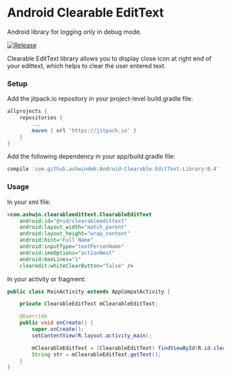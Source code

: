 # Android Clearable EditText
Android library for logging only in debug mode.

[![Release](https://jitpack.io/v/jitpack/maven-simple.svg)](https://jitpack.io/#ashwindmk/Android-Clearable-EditText-Library)

Clearable EditText library allows you to display close icon at right end of your edittext, which helps to clear the user entered text.

### Setup

Add the jitpack.io repository in your project-level build.gradle file:
```gradle
allprojects {
    repositories {
        ...
        maven { url 'https://jitpack.io' }
    }
}
```

Add the following dependency in your app/build.gradle file:
```gradle
compile 'com.github.ashwindmk:Android-Clearable-EditText-Library:0.4'
```

### Usage

In your xml file:
```xml
<com.ashwin.clearableedittext.ClearableEditText
    android:id="@+id/clearableedittext"
    android:layout_width="match_parent"
    android:layout_height="wrap_content"
    android:hint="Full Name"
    android:inputType="textPersonName"
    android:imeOptions="actionNext"
    android:maxLines="1"
    clearedit:whiteClearButton="false" />
```

In your activity or fragment:
```java
public class MainActivity extends AppCompatActivity {

    private ClearableEditText mClearableEditText;

    @Override
    public void onCreate() {
        super.onCreate();
        setContentView(R.layout.activity_main);

        mClearableEditText = (ClearableEditText) findViewById(R.id.clearableedittext);
        String str = mClearableEditText.getText();
    }
}
```
